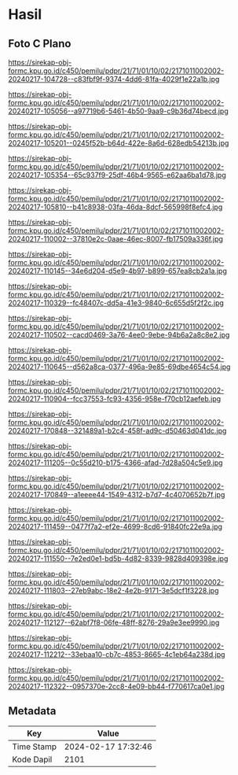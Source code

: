 # Hasil

## Foto C Plano

https://sirekap-obj-formc.kpu.go.id/c450/pemilu/pdpr/21/71/01/10/02/2171011002002-20240217-104728--c83fbf9f-9374-4dd6-81fa-4029f1e22a1b.jpg

https://sirekap-obj-formc.kpu.go.id/c450/pemilu/pdpr/21/71/01/10/02/2171011002002-20240217-105056--a97719b6-5461-4b50-9aa9-c9b36d74becd.jpg

https://sirekap-obj-formc.kpu.go.id/c450/pemilu/pdpr/21/71/01/10/02/2171011002002-20240217-105201--0245f52b-b64d-422e-8a6d-628edb54213b.jpg

https://sirekap-obj-formc.kpu.go.id/c450/pemilu/pdpr/21/71/01/10/02/2171011002002-20240217-105354--65c937f9-25df-46b4-9565-e62aa6ba1d78.jpg

https://sirekap-obj-formc.kpu.go.id/c450/pemilu/pdpr/21/71/01/10/02/2171011002002-20240217-105810--b41c8938-03fa-46da-8dcf-565998f8efc4.jpg

https://sirekap-obj-formc.kpu.go.id/c450/pemilu/pdpr/21/71/01/10/02/2171011002002-20240217-110002--37810e2c-0aae-46ec-8007-fb17509a336f.jpg

https://sirekap-obj-formc.kpu.go.id/c450/pemilu/pdpr/21/71/01/10/02/2171011002002-20240217-110145--34e6d204-d5e9-4b97-b899-657ea8cb2a1a.jpg

https://sirekap-obj-formc.kpu.go.id/c450/pemilu/pdpr/21/71/01/10/02/2171011002002-20240217-110329--fc48407c-dd5a-41e3-9840-6c655d5f2f2c.jpg

https://sirekap-obj-formc.kpu.go.id/c450/pemilu/pdpr/21/71/01/10/02/2171011002002-20240217-110502--cacd0469-3a76-4ee0-9ebe-94b6a2a8c8e2.jpg

https://sirekap-obj-formc.kpu.go.id/c450/pemilu/pdpr/21/71/01/10/02/2171011002002-20240217-110645--d562a8ca-0377-496a-9e85-69dbe4654c54.jpg

https://sirekap-obj-formc.kpu.go.id/c450/pemilu/pdpr/21/71/01/10/02/2171011002002-20240217-110904--fcc37553-fc93-4356-958e-f70cb12aefeb.jpg

https://sirekap-obj-formc.kpu.go.id/c450/pemilu/pdpr/21/71/01/10/02/2171011002002-20240217-170848--321489a1-b2c4-458f-ad9c-d50463d041dc.jpg

https://sirekap-obj-formc.kpu.go.id/c450/pemilu/pdpr/21/71/01/10/02/2171011002002-20240217-111205--0c55d210-b175-4366-afad-7d28a504c5e9.jpg

https://sirekap-obj-formc.kpu.go.id/c450/pemilu/pdpr/21/71/01/10/02/2171011002002-20240217-170849--a1eeee44-1549-4312-b7d7-4c4070652b7f.jpg

https://sirekap-obj-formc.kpu.go.id/c450/pemilu/pdpr/21/71/01/10/02/2171011002002-20240217-111459--0477f7a2-ef2e-4699-8cd6-91840fc22e9a.jpg

https://sirekap-obj-formc.kpu.go.id/c450/pemilu/pdpr/21/71/01/10/02/2171011002002-20240217-111550--7e2ed0e1-bd5b-4d82-8339-9828d409398e.jpg

https://sirekap-obj-formc.kpu.go.id/c450/pemilu/pdpr/21/71/01/10/02/2171011002002-20240217-111803--27eb9abc-18e2-4e2b-9171-3e5dcf1f3228.jpg

https://sirekap-obj-formc.kpu.go.id/c450/pemilu/pdpr/21/71/01/10/02/2171011002002-20240217-112127--62abf7f8-06fe-48ff-8276-29a9e3ee9990.jpg

https://sirekap-obj-formc.kpu.go.id/c450/pemilu/pdpr/21/71/01/10/02/2171011002002-20240217-112212--33ebaa10-cb7c-4853-8665-4c1eb64a238d.jpg

https://sirekap-obj-formc.kpu.go.id/c450/pemilu/pdpr/21/71/01/10/02/2171011002002-20240217-112322--0957370e-2cc8-4e09-bb44-f770617ca0e1.jpg


## Metadata

| Key        | Value               |
| ---------- | ------------------- |
| Time Stamp | 2024-02-17 17:32:46 |
| Kode Dapil | 2101                |



